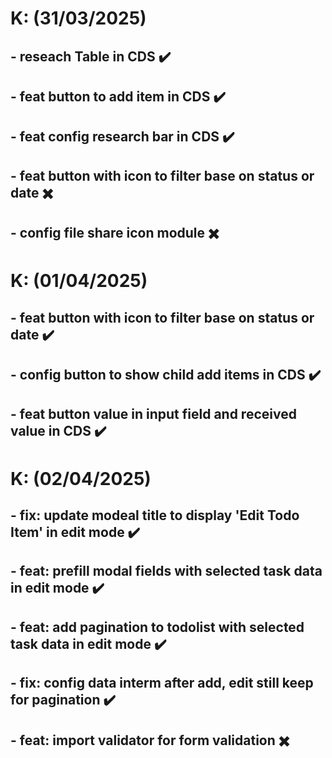 # K: (31/03/2025)
## - reseach Table in CDS ✔️
## - feat button to add item in CDS ✔️
## - feat config research bar in CDS ✔️
## - feat button with icon to filter base on status or date ✖️ 
## - config file share icon module ✖️

# K: (01/04/2025)

## - feat button with icon to filter base on status or date ✔️
## - config button to show child add items in CDS️ ✔️
## - feat button value in input field and received value in CDS️ ✔️

# K: (02/04/2025)

## - fix: update modeal title to display 'Edit Todo Item' in edit mode ✔️
## - feat: prefill modal fields with selected task data in edit mode ✔️
## - feat: add pagination to todolist with selected task data in edit mode ✔️
## - fix: config data interm after add, edit still keep for pagination ✔️
## - feat: import validator for form validation ✖️
